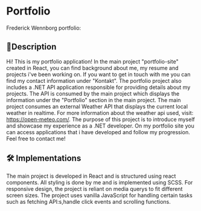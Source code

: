 # Portfolio
Frederick Wennborg portfolio:
## 📃Description
Hi! This is my portfolio application! In the main project "portfolio-site" created in React, you can find background about me, my resume and projects i've been working on. If you want to get in touch with me you can find my contact information under "Kontakt". The portfolio project also includes a .NET API application responsible for providing details about my projects. The API is consumed by the main project which displays the information under the "Portfolio" section in the main project. The main project consumes an external Weather API that displays the current local weather in realtime. For more information about the weather api used, visit: https://open-meteo.com/. The purpose of this project is to introduce myself and showcase my experience as a .NET developer. On my portfolio site you can access applications that i have developed and follow my progression. Feel free to contact me!


## 🛠️ Implementations
The main project is developed in React and is structured using react components. All styling is done by me and is implemented using SCSS. For responsive design, the project is reliant on media querys to fit different screen sizes. The project uses vanilla JavaScript for handling certain tasks such as fetching API:s,handle click events and scrolling functions.    

